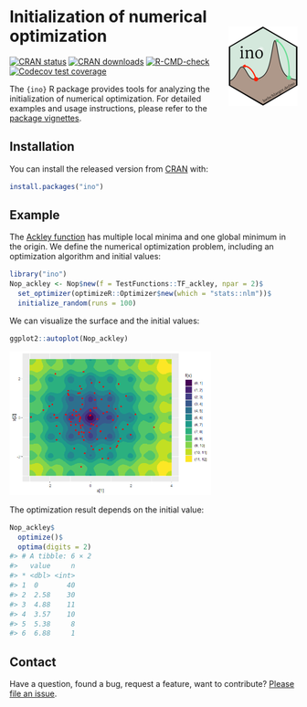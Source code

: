
<!-- README.md is generated from README.Rmd. Please edit that file -->

# Initialization of numerical optimization <a href="https://loelschlaeger.de/ino/"><img src="man/figures/logo.png" align="right" height="139" /></a>

<!-- badges: start -->

[![CRAN
status](https://www.r-pkg.org/badges/version/ino)](https://CRAN.R-project.org/package=ino)
[![CRAN
downloads](https://cranlogs.r-pkg.org/badges/last-month/ino)](https://CRAN.R-project.org/package=ino)
[![R-CMD-check](https://github.com/loelschlaeger/ino/workflows/R-CMD-check/badge.svg)](https://github.com/loelschlaeger/ino/actions)
[![Codecov test
coverage](https://codecov.io/gh/loelschlaeger/ino/branch/master/graph/badge.svg)](https://app.codecov.io/gh/loelschlaeger/ino?branch=master)
<!-- badges: end -->

The `{ino}` R package provides tools for analyzing the initialization of
numerical optimization. For detailed examples and usage instructions,
please refer to the [package
vignettes](https://loelschlaeger.de/ino/articles/).

## Installation

You can install the released version from
[CRAN](https://CRAN.R-project.org) with:

``` r
install.packages("ino")
```

## Example

The [Ackley function](https://en.wikipedia.org/wiki/Ackley_function) has
multiple local minima and one global minimum in the origin. We define
the numerical optimization problem, including an optimization algorithm
and initial values:

``` r
library("ino")
Nop_ackley <- Nop$new(f = TestFunctions::TF_ackley, npar = 2)$
  set_optimizer(optimizeR::Optimizer$new(which = "stats::nlm"))$
  initialize_random(runs = 100)
```

We can visualize the surface and the initial values:

``` r
ggplot2::autoplot(Nop_ackley)
```

<img src="man/figures/README-ackley plot-1.png" width="70%" />

The optimization result depends on the initial value:

``` r
Nop_ackley$
  optimize()$
  optima(digits = 2)
#> # A tibble: 6 × 2
#>   value     n
#> * <dbl> <int>
#> 1  0       40
#> 2  2.58    30
#> 3  4.88    11
#> 4  3.57    10
#> 5  5.38     8
#> 6  6.88     1
```

## Contact

Have a question, found a bug, request a feature, want to contribute?
[Please file an
issue](https://github.com/loelschlaeger/ino/issues/new/choose).
